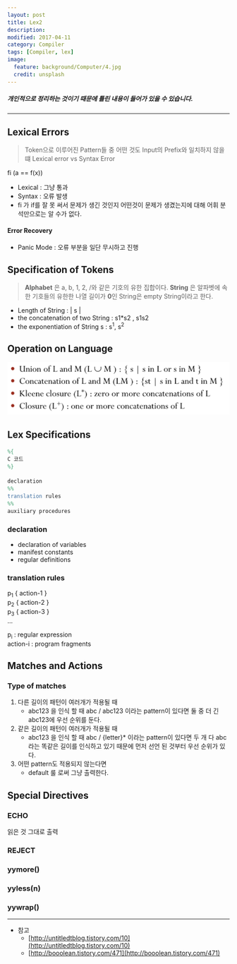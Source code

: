 ```yaml
---
layout: post
title: Lex2
description:
modified: 2017-04-11
category: Compiler
tags: [Compiler, lex]
image:
  feature: background/Computer/4.jpg
  credit: unsplash
---
```

#####  개인적으로 정리하는 것이기 때문에 틀린 내용이 들어가 있을 수 있습니다.
---

## Lexical Errors
> Token으로 이루어진 Pattern들 중 어떤 것도 Input의 Prefix와 일치하지 않을 떄
> Lexical error vs Syntax Error

fi (a == f(x))
* Lexical : 그냥 통과
* Syntax : 오류 발생
* fi 가 if를 잘 못 써서 문제가 생긴 것인지 어떤것이 문제가 생겼는지에 대해 어휘 분석만으로는 알 수가 없다.

#### Error Recovery
* Panic Mode : 오류 부분을 일단 무시하고 진행

## Specification of Tokens
> **Alphabet** 은 a, b, 1, 2, /와 같은 기호의 유한 집합이다.
> **String** 은 알파벳에 속한 기호들의 유한한 나열
> 길이가 **0**인 String은 empty String이라고 한다.

* Length of String : \| s \|
* the concatenation of two String : s1*s2 , s1s2
* the exponentiation of String s : s<sup>1</sup>, s<sup>2</sup>

## Operation on Language
![](/images/compiler/Operation.png)

## Lex Specifications

```lex
%{
C 코드
%}

declaration
%%
translation rules
%%
auxiliary procedures
```
### declaration
* declaration of variables
* manifest constants
* regular definitions

### translation rules
p<sub>1</sub> { action-1 }<br/>
p<sub>2</sub> { action-2 }<br/>
p<sub>3</sub> { action-3 }<br/>
...

p<sub>i</sub> : regular expression<br/>
action-i : program fragments
<br/>

## Matches and Actions
### Type of matches
1. 다른 길이의 패턴이 여러개가 적용될 때
    * abc123 을 인식 할 때 abc / abc123 이라는 pattern이 있다면 둘 중 더 긴 abc123에 우선 순위를 둔다.
2. 같은 길이의 패턴이 여러개가 적용될 때
    * abc123 을 인식 할 때 abc / {letter}* 이라는 pattern이 있다면 두 개 다 abc 라는 똑같은 길이를 인식하고 있기 때문에 먼저 선언 된 것부터 우선 순위가 있다.
3. 어떤 pattern도 적용되지 않는다면
    * default 룰 로써 그냥 출력한다.

## Special Directives
### ECHO
읽은 것 그대로 출력
### REJECT

### yymore()

### yyless(n)

### yywrap()

---
* 참고
    * [http://untitledtblog.tistory.com/10](http://untitledtblog.tistory.com/10)
    * [http://booolean.tistory.com/471](http://booolean.tistory.com/471)
